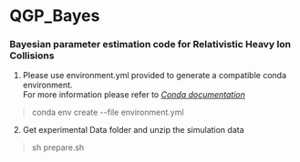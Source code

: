 # QGP_Bayes
### Bayesian parameter estimation code for Relativistic Heavy Ion Collisions

1. Please use environment.yml provided to generate a compatible conda environment.\
For more information please refer to *[Conda documentation](https://docs.conda.io/projects/conda/en/latest/user-guide/tasks/manage-environments.html)* 
>conda env create --file environment.yml

2. Get experimental Data folder and unzip the simulation data
>sh prepare.sh
